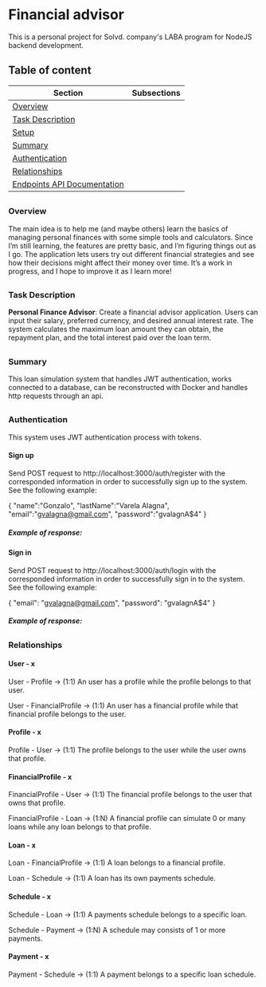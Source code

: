 # Financial advisor
This is a personal project for Solvd. company's LABA program for NodeJS backend development.
##
## Table of content

| Section                | Subsections                                                                                                                                           |
|------------------------|-------------------------------------------------------------------------------------------------------------------------------------------------------|
| [Overview](#overview)  |                                                                                                                                                             |
| [Task Description](#Description)  |                                                                                                                                                             |
| [Setup](#setup)        |                                                                                                                                                       |
| [Summary](#summary) |                                                                                                                     |
| [Authentication](#authentication) | 
| [Relationships](#relationships) | 
| [Endpoints API Documentation](./documentation/ENDPOINTS-README.md#endpoints-api-documentation) | 
## 
### Overview
The main idea is to help me (and maybe others) learn the basics of managing personal finances with some simple tools and calculators. Since I’m still learning, the features are pretty basic, and I’m figuring things out as I go. The application lets users try out different financial strategies and see how their decisions might affect their money over time. It’s a work in progress, and I hope to improve it as I learn more!
## 
### Task Description
**Personal Finance Advisor**: Create a financial advisor application. Users can input their salary, preferred currency, and desired annual interest rate. The system calculates the maximum loan amount they can obtain, the repayment plan, and the total interest paid over the loan term.
##
### Summary
This loan simulation system that handles JWT authentication, works connected to a database, can be reconstructed with Docker and handles http requests through an api.
##
### Authentication
This system uses JWT authentication process with tokens.
#### Sign up
Send POST request to http://localhost:3000/auth/register  with the corresponded information in order to successfully sign up to the system. See the following example:

{
    "name":"Gonzalo",
    "lastName":"Varela Alagna",
    "email":"gvalagna@gmail.com",
    "password":"gvalagnA$4"
}

##### Example of response: 
#### Sign in
Send POST request to http://localhost:3000/auth/login  with the corresponded information in order to successfully sign in to the system. See the following example:

{
  "email": "gvalagna@gmail.com",
  "password": "gvalagnA$4"
}

##### Example of response:
##
### Relationships
#### User - x
User - Profile -> (1:1) An user has a profile while the profile belongs to that user.

User - FinancialProfile -> (1:1) An user has a financial profile while that financial profile belongs to the user.

#### Profile - x 
Profile - User -> (1:1) The profile belongs to the user while the user owns that profile.

#### FinancialProfile - x
FinancialProfile - User -> (1:1) The financial profile belongs to the user that owns that profile.

FinancialProfile - Loan -> (1:N) A financial profile can simulate 0 or many loans while any loan belongs to that profile.

#### Loan - x
Loan - FinancialProfile -> (1:1) A loan belongs to a financial profile.

Loan - Schedule -> (1:1) A loan has its own payments schedule.

#### Schedule - x
Schedule - Loan -> (1:1) A payments schedule belongs to a specific loan.

Schedule - Payment -> (1:N) A schedule may consists of 1 or more payments.

#### Payment - x
Payment - Schedule -> (1:1) A payment belongs to a specific loan schedule.
##  
